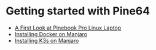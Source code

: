 # Getting started with Pine64

- [A First Look at Pinebook Pro Linux  Laptop](https://github.com/collabnix/ioetplanet/blob/master/pine64/overview/README.md)
- [ Installing Docker on Manjaro](https://github.com/collabnix/ioetplanet/blob/master/pine64/docker/install.md)
- [Installing K3s on Manjaro](https://github.com/collabnix/ioetplanet/blob/master/pine64/kubernetes/k3s/README.md)




